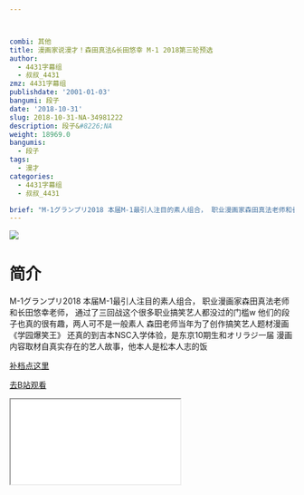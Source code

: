 ```yaml
---



combi: 其他
title: 漫画家说漫才！森田真法&长田悠幸 M-1 2018第三轮预选
author:
  - 4431字幕组
  - 叔叔_4431
zmz: 4431字幕组
publishdate: '2001-01-03'
bangumi: 段子
date: '2018-10-31'
slug: 2018-10-31-NA-34981222
description: 段子&#8226;NA
weight: 18969.0
bangumis:
  - 段子
tags:
  - 漫才
categories:
  - 4431字幕组
  - 叔叔_4431

brief: "M-1グランプリ2018 本届M-1最引人注目的素人组合， 职业漫画家森田真法老师和长田悠幸老师， 通过了三回战这个很多职业搞笑艺人都没过的门槛w 他们的段子也真的很有趣，两人可不是一般素人 森田老师当年为了创作搞笑艺人题材漫画《学园爆笑王》 还真的到吉本NSC入学体验，是东京10期生和オリラジ一届 漫画内容取材自真实存在的艺人故事，他本人是松本人志的饭"
---
```

![](https://i.imgur.com/ozBhrbm.jpg)
# 简介  
M-1グランプリ2018
本届M-1最引人注目的素人组合，
职业漫画家森田真法老师和长田悠幸老师，
通过了三回战这个很多职业搞笑艺人都没过的门槛w
他们的段子也真的很有趣，两人可不是一般素人
森田老师当年为了创作搞笑艺人题材漫画《学园爆笑王》
还真的到吉本NSC入学体验，是东京10期生和オリラジ一届
漫画内容取材自真实存在的艺人故事，他本人是松本人志的饭  

[补档点这里](/lost_found/190226-NA-m1/)

[去B站观看](https://www.bilibili.com/video/av34981222/)
<div class ="resp-container"><iframe class="testiframe" src="//player.bilibili.com/player.html?aid=34981222"", scrolling="no", allowfullscreen="true" > </iframe></div> 
